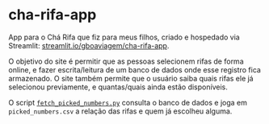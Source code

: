 # cha-rifa-app

App para o Chá Rifa que fiz para meus filhos, criado e hospedado via Streamlit: [streamlit.io/gboaviagem/cha-rifa-app](https://share.streamlit.io/gboaviagem/cha-rifa-app/main/app.py).

O objetivo do site é permitir que as pessoas selecionem rifas de forma online, e fazer escrita/leitura de um banco de dados onde esse registro fica armazenado. O site também permite que o usuário saiba quais rifas ele já selecionou previamente, e quantas/quais ainda estão disponíveis.

O script [`fetch_picked_numbers.py`](./fetch_picked_numbers.py) consulta o banco de dados e joga em `picked_numbers.csv` a relação das rifas e quem já escolheu alguma.
